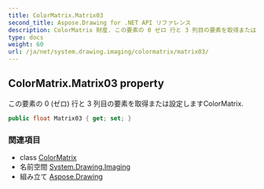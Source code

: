 ```yaml
---
title: ColorMatrix.Matrix03
second_title: Aspose.Drawing for .NET API リファレンス
description: ColorMatrix 財産. この要素の 0 ゼロ 行と 3 列目の要素を取得または設定しますColorMatrix.
type: docs
weight: 60
url: /ja/net/system.drawing.imaging/colormatrix/matrix03/
---
```

## ColorMatrix.Matrix03 property

この要素の 0 (ゼロ) 行と 3 列目の要素を取得または設定しますColorMatrix.

```csharp
public float Matrix03 { get; set; }
```

### 関連項目

* class [ColorMatrix](../)
* 名前空間 [System.Drawing.Imaging](../../colormatrix/)
* 組み立て [Aspose.Drawing](../../../)


